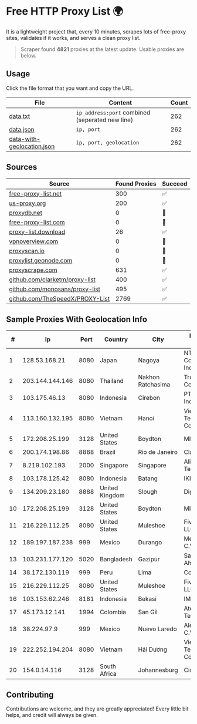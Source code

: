 
# Free HTTP Proxy List 🌍

It is a lightweight project that, every 10 minutes, scrapes lots of free-proxy sites, validates if it works, and serves a clean proxy list.


> Scraper found **4821** proxies at the latest update. Usable proxies are below.

## Usage

Click the file format that you want and copy the URL.


|File|Content|Count|
|----|-------|-----|
|[data.txt](https://raw.githubusercontent.com/themiralay/Proxy-List-World/master/data.txt)|`ip_address:port` combined (seperated new line)|262|
|[data.json](https://raw.githubusercontent.com/themiralay/Proxy-List-World/master/data.json)|`ip, port`|262|
|[data-with-geolocation.json](https://raw.githubusercontent.com/themiralay/Proxy-List-World/master/data-with-geolocation.json)|`ip, port, geolocation`|262|

## Sources

|Source|Found Proxies|Succeed|
|------|-------------|-------|
|[free-proxy-list.net](https://free-proxy-list.net)|300|✅|
|[us-proxy.org](https://www.us-proxy.org)|200|✅|
|[proxydb.net](http://proxydb.net)|0|🚫|
|[free-proxy-list.com](https://free-proxy-list.com/?page=&port=&type%5B%5D=http&type%5B%5D=https&up_time=0&search=Search)|0|🚫|
|[proxy-list.download](https://www.proxy-list.download/HTTP)|26|✅|
|[vpnoverview.com](https://vpnoverview.com/privacy/anonymous-browsing/free-proxy-servers)|0|🚫|
|[proxyscan.io](https://www.proxyscan.io)|0|🚫|
|[proxylist.geonode.com](https://proxylist.geonode.com/api/proxy-list?limit=300&page=1&sort_by=lastChecked&sort_type=desc&protocols=http,https)|0|🚫|
|[proxyscrape.com](https://api.proxyscrape.com/v2/?request=displayproxies&protocol=http&timeout=10000&country=all&ssl=all&anonymity=all)|631|✅|
|[github.com/clarketm/proxy-list](https://raw.githubusercontent.com/clarketm/proxy-list/master/proxy-list-raw.txt)|400|✅|
|[github.com/monosans/proxy-list](https://raw.githubusercontent.com/monosans/proxy-list/main/proxies/http.txt)|495|✅|
|[github.com/TheSpeedX/PROXY-List](https://raw.githubusercontent.com/TheSpeedX/PROXY-List/master/http.txt)|2769|✅|


## Sample Proxies With Geolocation Info

|#|Ip|Port|Country|City|Internet Service Provider|
|-|--|----|-------|----|-------------------------|
|1|128.53.168.21|8080|Japan|Nagoya|NTT PC Communications, Inc.|
|2|203.144.144.146|8080|Thailand|Nakhon Ratchasima|True Internet Corporation CO. Ltd.|
|3|103.175.46.13|8080|Indonesia|Cirebon|PT Internet Keluarga Indonesia|
|4|113.160.132.195|8080|Vietnam|Hanoi|VietNam Post and Telecom Corporation|
|5|172.208.25.199|3128|United States|Boydton|MICROSOFT|
|6|200.174.198.86|8888|Brazil|Rio de Janeiro|Claro S.A|
|7|8.219.102.193|2000|Singapore|Singapore|Alibaba (US) Technology Co., Ltd.|
|8|103.178.125.42|8080|Indonesia|Batang|IKI-INDONESIA|
|9|134.209.23.180|8888|United Kingdom|Slough|DigitalOcean, LLC|
|10|172.208.25.199|3128|United States|Boydton|MICROSOFT|
|11|216.229.112.25|8080|United States|Muleshoe|Five Area Systems, LLC|
|12|189.197.187.238|999|Mexico|Durango|Mega Cable, S.A. de C.V.|
|13|103.231.177.120|5020|Bangladesh|Gazipur|Sayed Farhad Ahmed|
|14|38.172.130.119|999|Peru|Lima|Conex TV E.I.R.L.|
|15|216.229.112.25|8080|United States|Muleshoe|Five Area Systems, LLC|
|16|103.153.62.246|8181|Indonesia|Bekasi|IMEDIANET|
|17|45.173.12.141|1994|Colombia|San Gil|Atenea Telecomunicaciones|
|18|38.224.97.9|999|Mexico|Nuevo Laredo|Alestra, S. de R.L. de C.V.|
|19|222.252.194.204|8080|Vietnam|Hải Dương|VietNam Post and Telecom Corporation|
|20|154.0.14.116|3128|South Africa|Johannesburg|Cisp IP3|



## Contributing

Contributions are welcome, and they are greatly appreciated! Every
little bit helps, and credit will always be given.


